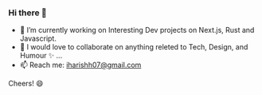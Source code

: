 ### Hi there 👋

- 🔭 I’m currently working on Interesting Dev projects on Next.js, Rust and Javascript.
- 👯 I would love to collaborate on anything releted to Tech, Design, and Humour ✨ ...
  <br>
- 📫 Reach me: iharishh07@gmail.com

Cheers! 😄
<!--
**Harishh07/Harishh07** is a ✨ _special_ ✨ repository because its `README.md` (this file) appears on your GitHub profile.

Here are some ideas to get you started:

- 🔭 I’m currently working on ...
- 🌱 I’m currently learning ...
- 👯 I’m looking to collaborate on ...
- 🤔 I’m looking for help with ...
- 💬 Ask me about ...
- 📫 How to reach me: ...
- 😄 Pronouns: ...
- ⚡ Fun fact: ...
-->
